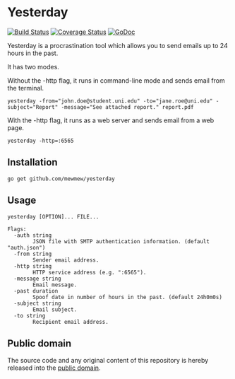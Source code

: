 # Yesterday

[![Build Status](https://travis-ci.org/mewmew/yesterday.svg?branch=master)](https://travis-ci.org/mewmew/yesterday)
[![Coverage Status](https://img.shields.io/coveralls/mewmew/yesterday.svg)](https://coveralls.io/r/mewmew/yesterday?branch=master)
[![GoDoc](https://godoc.org/github.com/mewmew/yesterday?status.svg)](https://godoc.org/github.com/mewmew/yesterday)

Yesterday is a procrastination tool which allows you to send emails up to 24 hours in the past.

It has two modes.

Without the -http flag, it runs in command-line mode and sends email from the terminal.

    yesterday -from="john.doe@student.uni.edu" -to="jane.roe@uni.edu" -subject="Report" -message="See attached report." report.pdf

With the -http flag, it runs as a web server and sends email from a web page.

    yesterday -http=:6565

## Installation

    go get github.com/mewmew/yesterday

## Usage

```
yesterday [OPTION]... FILE...

Flags:
  -auth string
        JSON file with SMTP authentication information. (default "auth.json")
  -from string
        Sender email address.
  -http string
        HTTP service address (e.g. ":6565").
  -message string
        Email message.
  -past duration
        Spoof date in number of hours in the past. (default 24h0m0s)
  -subject string
        Email subject.
  -to string
        Recipient email address.
```

## Public domain

The source code and any original content of this repository is hereby released into the [public domain].

[public domain]: https://creativecommons.org/publicdomain/zero/1.0/
